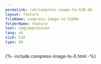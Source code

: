 ```yaml
---
permalink: /uk/compress-image-to-510-kb
layout: feature
fileName: compress-image-to-510kb
folderName: feature
tool: imgcompression
lang: uk
size: 510
type: kb
---
```


{%- include compress-image-to-X.html -%}

